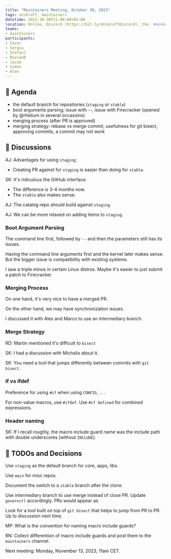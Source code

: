 ```yaml
---
title: "Maintainers Meeting, October 30, 2023"
tags: unikraft, maintainers
datetime: 2023-10-30T11:00:00+02:00
location: Online, Discord (https://bit.ly/UnikraftDiscord), the `#monkey-business` voice channel
teams:
- maintainers
participants:
- Cezar
- Sergiu
- ȘtefanJ
- RăzvanD
- Jacob
- Simon
- Alex
---
```


## :dart: Agenda

- the default branch for repositories (`staging` or `stable`)
- boot arguments parsing; issue with --, issue with Firecracker (opened by @rhelium in several occasions)
- merging process (after PR is approved)
- merging strategy: rebase vs merge commit, usefulness for git bisect, approving commits, a commit may not work

## :closed_book: Discussions

AJ: Advantages for using `staging`:

* Creating PR against for `staging` is easier than doing for `stable`.

SK: It's ridiculous the GitHub interface.

* The difference is 3-4 months now.
* The `stable` also makes sense.

AJ: The catalog repo should build against `staging`.

AJ: We can be more relaxed on adding items to `staging`.

### Boot Argument Parsing

The command line first, followed by `--` and then the parameters still has its issues.

Having the command line arguments first and the kernel later makes sense.
But the bigger issue is compatibility with existing systems.

I saw a triple minus in certain Linux distros.
Maybe it's easier to just submit a patch to Firecracker.

### Merging Process

On one hand, it's very nice to have a merged PR.

On the other hand, we may have synchronization issues.

I discussed it with Alex and Marco to use an intermediary branch.

### Merge Strategy

RD: Martin mentioned it's difficult to `bisect` 

SK: I had a discussion with Michalis about it.

SK: You need a tool that jumps differently between commits with `git bisect`.

### if vs ifdef

Preference for using `#if` when using `CONFIG_...`

For non-value macros, use `#ifdef`.
Use `#if defined` for combined expressions.

### Header naming

SK: If I recall roughly, the macro include guard name was the include path with double underscores (without `INCLUDE`).

## :wrench: TODOs and Decisions

Use `staging` as the default branch for core, apps, libs.

Use `main` for misc repos.

Document the switch to a `stable` branch after the clone.

Use intermediary branch to use merge instead of close PR.
Update `governctl` accordingly.
PRs would appear as 

Look for a tool built on top of `git bisect` that helps to jump from PR to PR.
Up to discussion next time.

MP: What is the convention for naming macro include guards?

RN: Collect differention of macro include guards and post them to the `maintainers` channel.

Next meeting: Monday, November 13, 2023, 11am CET.
